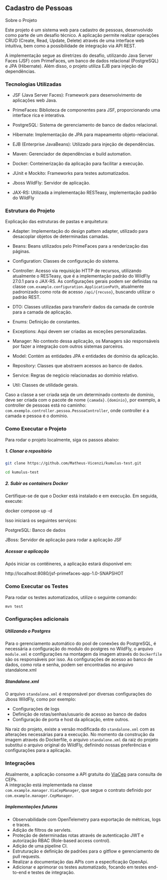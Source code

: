 ## Cadastro de Pessoas

Sobre o Projeto

Este projeto é um sistema web para cadastro de pessoas, desenvolvido como parte de um desafio técnico. A aplicação
permite realizar operações CRUD (Create, Read, Update, Delete) através de uma interface web intuitiva, bem como a
possibilidade de integração via API REST.

A implementação segue as diretrizes do desafio, utilizando Java Server Faces (JSF) com PrimeFaces, um banco de dados 
relacional (PostgreSQL) e JPA (Hibernate). Além disso, o projeto utiliza EJB para injeção de dependências.

### Tecnologias Utilizadas

- JSF (Java Server Faces): Framework para desenvolvimento de aplicações web Java.

- PrimeFaces: Biblioteca de componentes para JSF, proporcionando uma interface rica e interativa.

- PostgreSQL: Sistema de gerenciamento de banco de dados relacional.

- Hibernate: Implementação de JPA para mapeamento objeto-relacional.

- EJB (Enterprise JavaBeans): Utilizado para injeção de dependências.

- Maven: Gerenciador de dependências e build automation.

- Docker: Conteinerização da aplicação para facilitar a execução.

- JUnit e Mockito: Frameworks para testes automatizados.

- Jboss WildFly: Servidor de aplicação.

- JAX-RS: Utilizada a implementação RESTeasy, implementação padrão do WildFly

### Estrutura do Projeto

Explicação das estruturas de pastas e arquitetura:

- Adapter: Implementação do design pattern adapter, utilizado para desacoplar objetos de determinadas camadas.

- Beans: Beans utilizados pelo PrimeFaces para a renderização das páginas.

- Configuration: Classes de configuração do sistema.

- Controller: Acesso via requisição HTTP de recursos, utilizando atualmente o RESTeasy, que é a implementação padrão do
WildFly 27.0.1 para o JAX-RS. As configurações gerais podem ser definidas na classe 
`com.example.configuration.ApplicationPath`, atualmente padronizado como rota de acesso `/api/{recuso}`, buscando
utilizar o padrão REST.

- DTO: Classes utilizadas para transferir dados da camada de controle para a camada de aplicação.

- Enums: Definição de constantes.

- Exceptions: Aqui devem ser criadas as exceções personalizadas.  

- Manager: No contexto dessa aplicação, os Managers são responsáveis por fazer a integração com outros sistemas parceiros.

- Model: Contém as entidades JPA e entidades de domínio da aplicação.

- Repository: Classes que abstraem acessos ao banco de dados.

- Service: Regras de negócio relacionadas ao domínio relativo.

- Util: Classes de utilidade gerais.

Caso a classe a ser criada seja de um determinado contexto de domínio, deve ser criada com o pacote de nome 
`{camada}.{domínio}`, por exemplo, a controller de pessoas está no caminho: `com.exemplo.controller.pessoa.PessoaController`,
onde controller é a camada e pessoa é o domínio.

### Como Executar o Projeto

Para rodar o projeto localmente, siga os passos abaixo:

##### 1. Clonar o repositório
```sh
git clone https://github.com/Matheus-Vicenzi/kumulus-test.git
```
```sh
cd kumulus-test
```

##### 2. Subir os containers Docker

Certifique-se de que o Docker está instalado e em execução. Em seguida, execute:

docker compose up -d

Isso iniciará os seguintes serviços:

PostgreSQL: Banco de dados

JBoss: Servidor de aplicação para rodar a aplicação JSF

##### Acessar a aplicação

Após iniciar os contêineres, a aplicação estará disponível em:

http://localhost:8080/jsf-primefaces-app-1.0-SNAPSHOT

### Como Executar os Testes

Para rodar os testes automatizados, utilize o seguinte comando:

```sh
mvn test
```

### Configurações adicionais

##### Utilizando o Postgres

Para o gerenciamento automático do pool de conexões do PostgreSQL, é necessária a configuração do modulo do postgres no
WildFly, o arquivo `module.xml` e configurações na montagem da imagem através do `Dockerfile` são os responsáveis por 
isso. As configurações de acesso ao banco de dados, como rota e senha, podem ser encontradas no arquivo standalone.xml

##### Standalone.xml

O arquivo `standalone.xml` é responsável por diversas configurações do Jboss WildFly, como por exemplo:
- Configurações de logs
- Definição de rotas/senhas/usuario de acesso ao banco de dados
- Configuração de porta e host da aplicação, entre outros.

Na raiz do projeto, existe a versão modificada do `standalone.xml` com as alterações necessárias para a execução.
No momento da construção da imagem através do Dockerfile, o arquivo `standalone.xml` da raiz do projeto substitui o 
arquivo original do WildFly, definindo nossas preferências e configurações para a aplicação.

### Integrações

Atualmente, a aplicação consome a API gratuita do [ViaCep](https://viacep.com.br/) para consulta de CEPs.  
A integração está implementada na classe `com.example.manager.ViaCepManager`, 
que segue o contrato definido por `com.example.manager.CepManager`.

##### Implementações futuras

- Observabilidade com OpenTelemetry para exportação de métricas, logs e traces.
- Adição de filtros de servlets.
- Proteção de determinadas rotas através de autenticação JWT e autorização RBAC (Role-based access control).
- Adição de uma pipeline CI.
- Estruturação e definição de padrões para o gitflow e gerenciamento de pull requests.
- Realizar a documentação das APIs com a especificação OpenApi.
- Adicionar e aprimorar os testes automatizado, focando em testes end-to-end e testes de integração.
